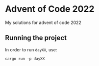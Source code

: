 # Advent of Code 2022

My solutions for advent of code 2022

## Running the project 

In order to run `dayXX`, use:
```
cargo run -p dayXX
```
